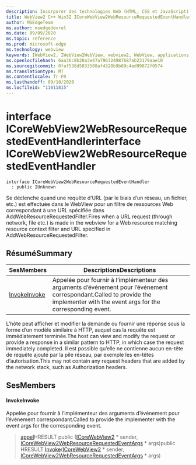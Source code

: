 ```yaml
---
description: Incorporer des technologies Web (HTML, CSS et JavaScript) dans vos applications natives avec le contrôle Microsoft Edge WebView2
title: WebView2 C++ Win32 ICoreWebView2WebResourceRequestedEventHandler
author: MSEdgeTeam
ms.author: msedgedevrel
ms.date: 09/09/2020
ms.topic: reference
ms.prod: microsoft-edge
ms.technology: webview
keywords: IWebView2, IWebView2WebView, webview2, WebView, applications Win32, Win32, Edge, ICoreWebView2, ICoreWebView2Controller, contrôle de navigateur, html Edge, ICoreWebView2WebResourceRequestedEventHandler
ms.openlocfilehash: 6aa36c8b28a3e47a796324987687ab23179aae10
ms.sourcegitcommit: 0faf538d5033508af4320b9b89c4ed99872f0574
ms.translationtype: MT
ms.contentlocale: fr-FR
ms.lasthandoff: 09/10/2020
ms.locfileid: "11011815"
---
```

# <span data-ttu-id="ff676-104">interface ICoreWebView2WebResourceRequestedEventHandler</span><span class="sxs-lookup"><span data-stu-id="ff676-104">interface ICoreWebView2WebResourceRequestedEventHandler</span></span> 

```
interface ICoreWebView2WebResourceRequestedEventHandler
  : public IUnknown
```

<span data-ttu-id="ff676-105">Se déclenche quand une requête d’URL (par le biais d’un réseau, un fichier, etc.) est effectuée dans le WebView pour un filtre de ressources Web correspondant à une URL spécifiée dans AddWebResourceRequestedFilter.</span><span class="sxs-lookup"><span data-stu-id="ff676-105">Fires when a URL request (through network, file etc.) is made in the webview for a Web resource matching resource context filter and URL specified in AddWebResourceRequestedFilter.</span></span>

## <span data-ttu-id="ff676-106">Résumé</span><span class="sxs-lookup"><span data-stu-id="ff676-106">Summary</span></span>

 <span data-ttu-id="ff676-107">Ses</span><span class="sxs-lookup"><span data-stu-id="ff676-107">Members</span></span>                        | <span data-ttu-id="ff676-108">Descriptions</span><span class="sxs-lookup"><span data-stu-id="ff676-108">Descriptions</span></span>
--------------------------------|---------------------------------------------
[<span data-ttu-id="ff676-109">Invoke</span><span class="sxs-lookup"><span data-stu-id="ff676-109">Invoke</span></span>](#invoke) | <span data-ttu-id="ff676-110">Appelée pour fournir à l’implémenteur des arguments d’événement pour l’événement correspondant.</span><span class="sxs-lookup"><span data-stu-id="ff676-110">Called to provide the implementer with the event args for the corresponding event.</span></span>

<span data-ttu-id="ff676-111">L’hôte peut afficher et modifier la demande ou fournir une réponse sous la forme d’un modèle similaire à HTTP, auquel cas la requête est immédiatement terminée.</span><span class="sxs-lookup"><span data-stu-id="ff676-111">The host can view and modify the request or provide a response in a similar pattern to HTTP, in which case the request immediately completed.</span></span> <span data-ttu-id="ff676-112">Il est possible qu’elle ne contienne aucun en-tête de requête ajouté par la pile réseau, par exemple les en-têtes d’autorisation.</span><span class="sxs-lookup"><span data-stu-id="ff676-112">This may not contain any request headers that are added by the network stack, such as Authorization headers.</span></span>

## <span data-ttu-id="ff676-113">Ses</span><span class="sxs-lookup"><span data-stu-id="ff676-113">Members</span></span>

#### <span data-ttu-id="ff676-114">Invoke</span><span class="sxs-lookup"><span data-stu-id="ff676-114">Invoke</span></span> 

<span data-ttu-id="ff676-115">Appelée pour fournir à l’implémenteur des arguments d’événement pour l’événement correspondant.</span><span class="sxs-lookup"><span data-stu-id="ff676-115">Called to provide the implementer with the event args for the corresponding event.</span></span>

> <span data-ttu-id="ff676-116">[appel](#invoke)HRESULT public ([ICoreWebView2](icorewebview2.md) \* sender, [ICoreWebView2WebResourceRequestedEventArgs](icorewebview2webresourcerequestedeventargs.md) \* args)</span><span class="sxs-lookup"><span data-stu-id="ff676-116">public HRESULT [Invoke](#invoke)([ICoreWebView2](icorewebview2.md) \* sender, [ICoreWebView2WebResourceRequestedEventArgs](icorewebview2webresourcerequestedeventargs.md) \* args)</span></span>


